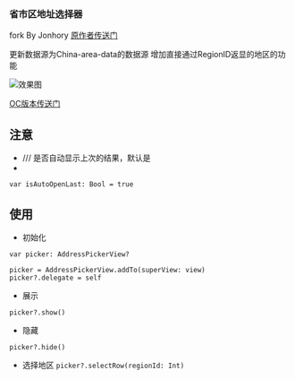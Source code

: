 
### 省市区地址选择器

fork By Jonhory
[原作者传送门](https://github.com/Jonhory/AddressPickerView)

更新数据源为China-area-data的数据源
增加直接通过RegionID返显的地区的功能

![效果图](https://ws1.sinaimg.cn/large/c6a1cfeagy1fts792k4hkj20ae0il0ta.jpg)

[OC版本传送门](https://github.com/Jonhory/AddressPickerView)

## 注意 

* /// 是否自动显示上次的结果，默认是
* 
`var isAutoOpenLast: Bool = true`

## 使用

* 初始化

`var picker: AddressPickerView?`

```
picker = AddressPickerView.addTo(superView: view)
picker?.delegate = self
```

* 展示

`picker?.show()`

* 隐藏

`picker?.hide()`

* 选择地区
`picker?.selectRow(regionId: Int)`